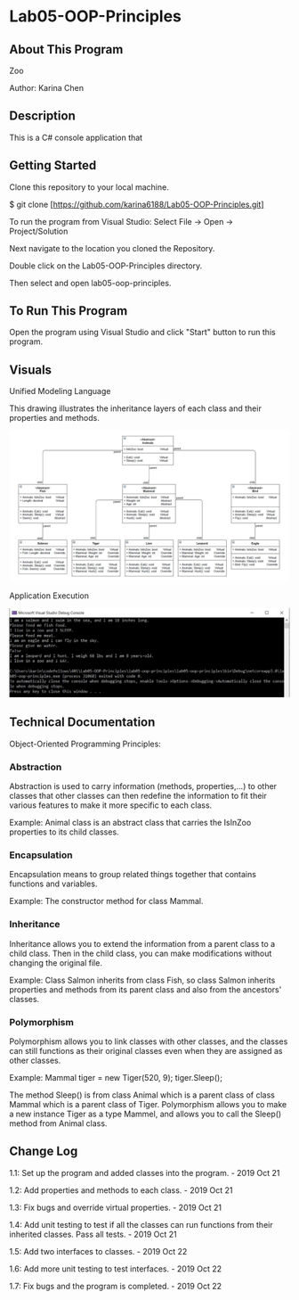 # Lab05-OOP-Principles

## About This Program
Zoo

Author: Karina Chen

## Description
This is a C# console application that 

## Getting Started
Clone this repository to your local machine.

$ git clone [https://github.com/karina6188/Lab05-OOP-Principles.git]

To run the program from Visual Studio:
Select File -> Open -> Project/Solution

Next navigate to the location you cloned the Repository.

Double click on the Lab05-OOP-Principles directory.

Then select and open lab05-oop-principles.

## To Run This Program
Open the program using Visual Studio and click "Start" button to run this program.

## Visuals

Unified Modeling Language

This drawing illustrates the inheritance layers of each class and their properties and methods. 

![Alt execution capture](/captures/UML.JPG)

Application Execution

![Alt execution capture](/captures/app_execution2.JPG)

## Technical Documentation
Object-Oriented Programming Principles:

### Abstraction
Abstraction is used to carry information (methods, properties,...) to other classes that other classes can then redefine the information to fit their various features to make it more specific to each class.

Example:
Animal class is an abstract class that carries the IsInZoo properties to its child classes.

### Encapsulation
Encapsulation means to group related things together that contains functions and variables.

Example:
The constructor method for class Mammal.

### Inheritance
Inheritance allows you to extend the information from a parent class to a child class. Then in the child class, you can make modifications without changing the original file.

Example:
Class Salmon inherits from class Fish, so class Salmon inherits properties and methods from its parent class and also from the ancestors' classes.

### Polymorphism
Polymorphism allows you to link classes with other classes, and the classes can still functions as their original classes even when they are assigned as other classes.

Example:
Mammal tiger = new Tiger(520, 9);
tiger.Sleep();

The method Sleep() is from class Animal which is a parent class of class Mammal which is a parent class of Tiger.
Polymorphism allows you to make a new instance Tiger as a type Mammel, and allows you to call the Sleep() method from Animal class.

## Change Log

1.1: Set up the program and added classes into the program. - 2019 Oct 21

1.2: Add properties and methods to each class. - 2019 Oct 21

1.3: Fix bugs and override virtual properties. - 2019 Oct 21

1.4: Add unit testing to test if all the classes can run functions from their inherited classes. Pass all tests. - 2019 Oct 21

1.5: Add two interfaces to classes. - 2019 Oct 22

1.6: Add more unit testing to test interfaces. - 2019 Oct 22

1.7: Fix bugs and the program is completed. - 2019 Oct 22